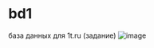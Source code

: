 # bd1
база данных для 1t.ru (задание)
![image](https://github.com/OlgaTanchenko/bd1/assets/145984646/d0171f5d-de7b-4221-b07f-3b6a7539c2b8)
